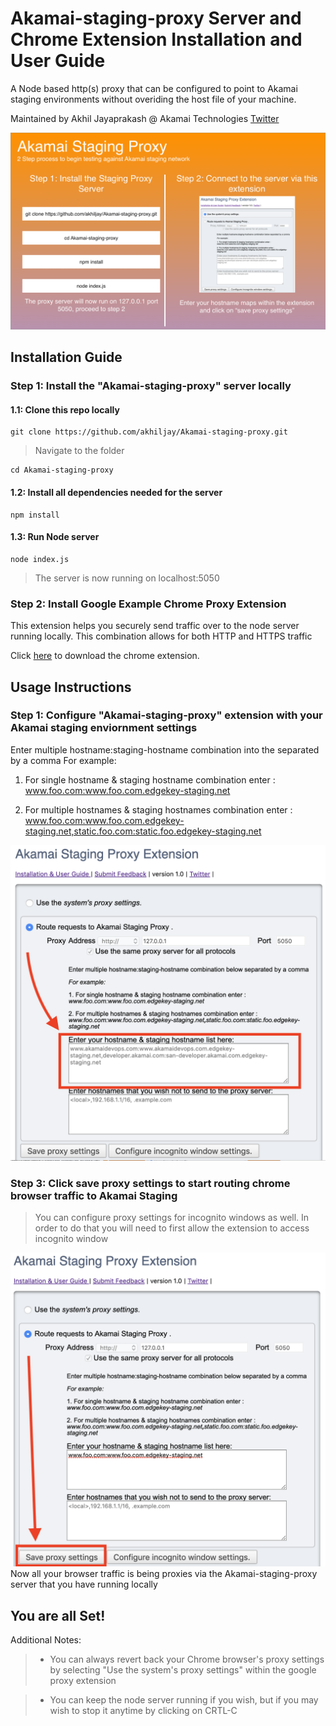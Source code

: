 # Akamai-staging-proxy Server and Chrome Extension Installation and User Guide

A Node based http(s) proxy that can be configured to point to Akamai staging environments without overiding the host file of your machine. 

Maintained by Akhil Jayaprakash @ Akamai Technologies [Twitter](https://twitter.com/akhiljp_dev)

![alt-text](https://github.com/akhiljay/Akamai-staging-proxy/blob/master/proxy-screenshot.png)

## Installation Guide

### Step 1: Install the "Akamai-staging-proxy" server locally 

#### 1.1: Clone this repo locally
````
git clone https://github.com/akhiljay/Akamai-staging-proxy.git
````
> Navigate to the folder
````
cd Akamai-staging-proxy
````

#### 1.2: Install all dependencies needed for the server
````
npm install
````
#### 1.3: Run Node server
````
node index.js
````
> The server is now running on localhost:5050

### Step 2: Install Google Example Chrome Proxy Extension
This extension helps you securely send traffic over to the node server running locally. This combination allows for both HTTP and HTTPS traffic

Click [here](https://chrome.google.com/webstore/detail/cginnnkpamdfapidljgnkkjpjaajiaje/) to download the chrome extension.


## Usage Instructions

### Step 1: Configure "Akamai-staging-proxy" extension with your Akamai staging enviornment settings
Enter multiple hostname:staging-hostname combination into the  separated by a comma
For example:

1. For single hostname & staging hostname combination enter : www.foo.com:www.foo.com.edgekey-staging.net

2. For multiple hostnames & staging hostnames combination enter : www.foo.com:www.foo.com.edgekey-staging.net,static.foo.com:static.foo.edgekey-staging.net

![alt-text](https://github.com/akhiljay/Akamai-staging-proxy/blob/master/proxy-usage-1.png)


### Step 3: Click save proxy settings to start routing chrome browser traffic to Akamai Staging 

> You can configure proxy settings for incognito windows as well. In order to do that you will need to first allow the extension to access incognito window


![alt-text](https://github.com/akhiljay/Akamai-staging-proxy/blob/master/proxy-usage-2.png)
Now all your browser traffic is being proxies via the Akamai-staging-proxy server that you have running locally

## You are all Set! 
Additional Notes:

> * You can always revert back your Chrome browser's proxy settings by selecting "Use the system's proxy settings" within the google proxy extension

> * You can keep the node server running if you wish, but if you may wish to stop it anytime by clicking on CRTL-C







